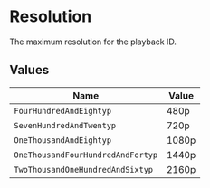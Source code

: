 # Resolution

The maximum resolution for the playback ID.


## Values

| Name                              | Value                             |
| --------------------------------- | --------------------------------- |
| `FourHundredAndEightyp`           | 480p                              |
| `SevenHundredAndTwentyp`          | 720p                              |
| `OneThousandAndEightyp`           | 1080p                             |
| `OneThousandFourHundredAndFortyp` | 1440p                             |
| `TwoThousandOneHundredAndSixtyp`  | 2160p                             |